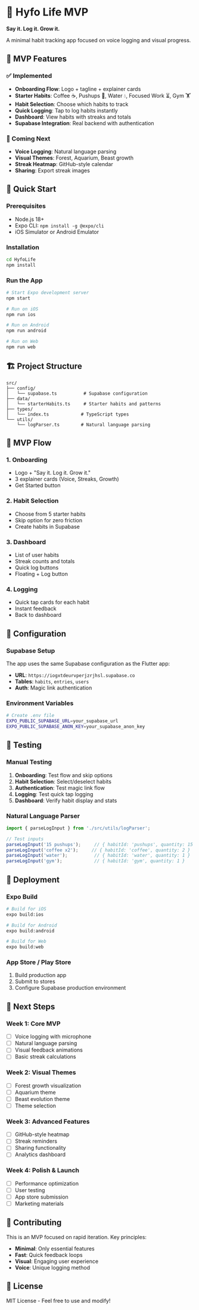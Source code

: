 # 🌱 Hyfo Life MVP

**Say it. Log it. Grow it.**

A minimal habit tracking app focused on voice logging and visual progress.

## 🎯 MVP Features

### ✅ Implemented
- **Onboarding Flow**: Logo + tagline + explainer cards
- **Starter Habits**: Coffee ☕, Pushups 💪, Water 💧, Focused Work ⏳, Gym 🏋️
- **Habit Selection**: Choose which habits to track
- **Quick Logging**: Tap to log habits instantly
- **Dashboard**: View habits with streaks and totals
- **Supabase Integration**: Real backend with authentication

### 🚧 Coming Next
- **Voice Logging**: Natural language parsing
- **Visual Themes**: Forest, Aquarium, Beast growth
- **Streak Heatmap**: GitHub-style calendar
- **Sharing**: Export streak images

## 🚀 Quick Start

### Prerequisites
- Node.js 18+
- Expo CLI: `npm install -g @expo/cli`
- iOS Simulator or Android Emulator

### Installation
```bash
cd HyfoLife
npm install
```

### Run the App
```bash
# Start Expo development server
npm start

# Run on iOS
npm run ios

# Run on Android
npm run android

# Run on Web
npm run web
```

## 🏗️ Project Structure

```
src/
├── config/
│   └── supabase.ts          # Supabase configuration
├── data/
│   └── starterHabits.ts     # Starter habits and patterns
├── types/
│   └── index.ts            # TypeScript types
└── utils/
    └── logParser.ts        # Natural language parsing
```

## 🎨 MVP Flow

### 1. Onboarding
- Logo + "Say it. Log it. Grow it."
- 3 explainer cards (Voice, Streaks, Growth)
- Get Started button

### 2. Habit Selection
- Choose from 5 starter habits
- Skip option for zero friction
- Create habits in Supabase

### 3. Dashboard
- List of user habits
- Streak counts and totals
- Quick log buttons
- Floating + Log button

### 4. Logging
- Quick tap cards for each habit
- Instant feedback
- Back to dashboard

## 🔧 Configuration

### Supabase Setup
The app uses the same Supabase configuration as the Flutter app:
- **URL**: `https://iogxtdeurvperjzrjhsl.supabase.co`
- **Tables**: `habits`, `entries`, `users`
- **Auth**: Magic link authentication

### Environment Variables
```bash
# Create .env file
EXPO_PUBLIC_SUPABASE_URL=your_supabase_url
EXPO_PUBLIC_SUPABASE_ANON_KEY=your_supabase_anon_key
```

## 🧪 Testing

### Manual Testing
1. **Onboarding**: Test flow and skip options
2. **Habit Selection**: Select/deselect habits
3. **Authentication**: Test magic link flow
4. **Logging**: Test quick tap logging
5. **Dashboard**: Verify habit display and stats

### Natural Language Parser
```typescript
import { parseLogInput } from './src/utils/logParser';

// Test inputs
parseLogInput('15 pushups');     // { habitId: 'pushups', quantity: 15 }
parseLogInput('coffee x2');     // { habitId: 'coffee', quantity: 2 }
parseLogInput('water');          // { habitId: 'water', quantity: 1 }
parseLogInput('gym');            // { habitId: 'gym', quantity: 1 }
```

## 📱 Deployment

### Expo Build
```bash
# Build for iOS
expo build:ios

# Build for Android
expo build:android

# Build for Web
expo build:web
```

### App Store / Play Store
1. Build production app
2. Submit to stores
3. Configure Supabase production environment

## 🎯 Next Steps

### Week 1: Core MVP
- [ ] Voice logging with microphone
- [ ] Natural language parsing
- [ ] Visual feedback animations
- [ ] Basic streak calculations

### Week 2: Visual Themes
- [ ] Forest growth visualization
- [ ] Aquarium theme
- [ ] Beast evolution theme
- [ ] Theme selection

### Week 3: Advanced Features
- [ ] GitHub-style heatmap
- [ ] Streak reminders
- [ ] Sharing functionality
- [ ] Analytics dashboard

### Week 4: Polish & Launch
- [ ] Performance optimization
- [ ] User testing
- [ ] App store submission
- [ ] Marketing materials

## 🤝 Contributing

This is an MVP focused on rapid iteration. Key principles:
- **Minimal**: Only essential features
- **Fast**: Quick feedback loops
- **Visual**: Engaging user experience
- **Voice**: Unique logging method

## 📄 License

MIT License - Feel free to use and modify!
